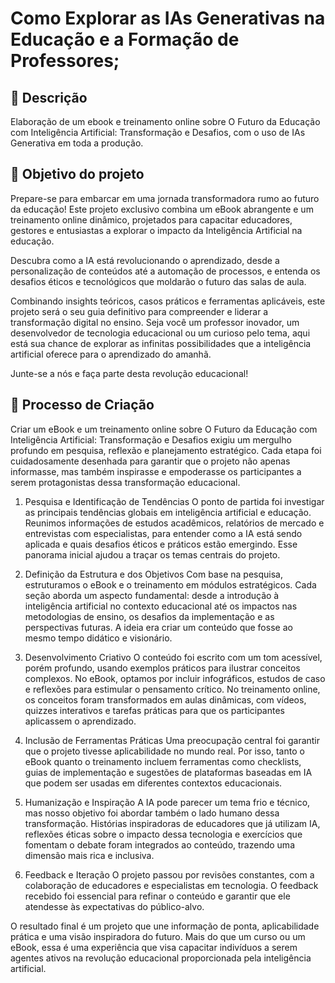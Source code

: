 # Como Explorar as IAs Generativas na Educação e a Formação de Professores;

## 📒 Descrição
Elaboração de um ebook e treinamento online sobre O Futuro da Educação com Inteligência Artificial: Transformação e Desafios, com o uso de IAs Generativa em toda a produção.

## 🤖 Objetivo do projeto
Prepare-se para embarcar em uma jornada transformadora rumo ao futuro da educação! Este projeto exclusivo combina um eBook abrangente e um treinamento online dinâmico, projetados para capacitar educadores, gestores e entusiastas a explorar o impacto da Inteligência Artificial na educação.

Descubra como a IA está revolucionando o aprendizado, desde a personalização de conteúdos até a automação de processos, e entenda os desafios éticos e tecnológicos que moldarão o futuro das salas de aula.

Combinando insights teóricos, casos práticos e ferramentas aplicáveis, este projeto será o seu guia definitivo para compreender e liderar a transformação digital no ensino. Seja você um professor inovador, um desenvolvedor de tecnologia educacional ou um curioso pelo tema, aqui está sua chance de explorar as infinitas possibilidades que a inteligência artificial oferece para o aprendizado do amanhã.

Junte-se a nós e faça parte desta revolução educacional!

## 🧐 Processo de Criação
Criar um eBook e um treinamento online sobre O Futuro da Educação com Inteligência Artificial: Transformação e Desafios exigiu um mergulho profundo em pesquisa, reflexão e planejamento estratégico. Cada etapa foi cuidadosamente desenhada para garantir que o projeto não apenas informasse, mas também inspirasse e empoderasse os participantes a serem protagonistas dessa transformação educacional.

1. Pesquisa e Identificação de Tendências
O ponto de partida foi investigar as principais tendências globais em inteligência artificial e educação. Reunimos informações de estudos acadêmicos, relatórios de mercado e entrevistas com especialistas, para entender como a IA está sendo aplicada e quais desafios éticos e práticos estão emergindo. Esse panorama inicial ajudou a traçar os temas centrais do projeto.

2. Definição da Estrutura e dos Objetivos
Com base na pesquisa, estruturamos o eBook e o treinamento em módulos estratégicos. Cada seção aborda um aspecto fundamental: desde a introdução à inteligência artificial no contexto educacional até os impactos nas metodologias de ensino, os desafios da implementação e as perspectivas futuras. A ideia era criar um conteúdo que fosse ao mesmo tempo didático e visionário.

3. Desenvolvimento Criativo
O conteúdo foi escrito com um tom acessível, porém profundo, usando exemplos práticos para ilustrar conceitos complexos. No eBook, optamos por incluir infográficos, estudos de caso e reflexões para estimular o pensamento crítico. No treinamento online, os conceitos foram transformados em aulas dinâmicas, com vídeos, quizzes interativos e tarefas práticas para que os participantes aplicassem o aprendizado.

4. Inclusão de Ferramentas Práticas
Uma preocupação central foi garantir que o projeto tivesse aplicabilidade no mundo real. Por isso, tanto o eBook quanto o treinamento incluem ferramentas como checklists, guias de implementação e sugestões de plataformas baseadas em IA que podem ser usadas em diferentes contextos educacionais.

5. Humanização e Inspiração
A IA pode parecer um tema frio e técnico, mas nosso objetivo foi abordar também o lado humano dessa transformação. Histórias inspiradoras de educadores que já utilizam IA, reflexões éticas sobre o impacto dessa tecnologia e exercícios que fomentam o debate foram integrados ao conteúdo, trazendo uma dimensão mais rica e inclusiva.

6. Feedback e Iteração
O projeto passou por revisões constantes, com a colaboração de educadores e especialistas em tecnologia. O feedback recebido foi essencial para refinar o conteúdo e garantir que ele atendesse às expectativas do público-alvo.

O resultado final é um projeto que une informação de ponta, aplicabilidade prática e uma visão inspiradora do futuro. Mais do que um curso ou um eBook, essa é uma experiência que visa capacitar indivíduos a serem agentes ativos na revolução educacional proporcionada pela inteligência artificial.




